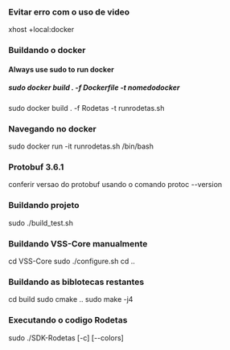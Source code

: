 ### Evitar erro com o uso de video
xhost +local:docker

### Buildando o docker
#### Always use sudo to run docker
##### sudo docker build . -f Dockerfile -t nomedodocker
sudo docker build . -f Rodetas -t runrodetas.sh

### Navegando no docker
sudo docker run -it runrodetas.sh /bin/bash

### Protobuf 3.6.1
conferir versao do protobuf usando o comando protoc --version

### Buildando projeto
sudo ./build_test.sh

### Buildando VSS-Core manualmente
cd VSS-Core
sudo ./configure.sh
cd ..

### Buildando as biblotecas restantes
cd build
sudo cmake ..
sudo make -j4

### Executando o codigo Rodetas
sudo ./SDK-Rodetas [-c] [--colors]
